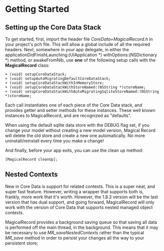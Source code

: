 
# Getting Started

## Setting up the Core Data Stack

To get started, first, import the header file *CoreData+MagicalRecord.h* in your project's pch file. This will allow a global include of all the required headers.
Next, somewhere in your app delegate, in either the applicationDidFinishLaunching:(UIApplication \*) withOptions:(NSDictionary \*) method, or awakeFromNib, use **one** of the following setup calls with the **MagicalRecord** class:

	+ (void) setupCoreDataStack;
	+ (void) setupAutoMigratingDefaultCoreDataStack;
	+ (void) setupCoreDataStackWithInMemoryStore;
	+ (void) setupCoreDataStackWithStoreNamed:(NSString *)storeName;
	+ (void) setupCoreDataStackWithAutoMigratingSqliteStoreNamed:(NSString *)storeName;

Each call instantiates one of each piece of the Core Data stack, and provides getter and setter methods for these instances. These well known instances to MagicalRecord, and are recognized as "defaults".

When using the default sqlite data store with the DEBUG flag set, if you change your model without creating a new model version, Magical Record will delete the old store and create a new one automatically. No more uninstall/reinstall every time you make a change!

And finally, before your app exits, you can use the clean up method:

	[MagicalRecord cleanUp];
	

## Nested Contexts

New in Core Data is support for related contexts. This is a super neat, and super fast feature. However, writing a wrapper that supports both is, frankly, more work that it's worth. However, the 1.8.3 version will be the last version that has dual support, and going forward, MagicalRecord will only work with the version of Core Data that supports nested managed object contexts.

MagicalRecord provides a background saving queue so that saving all data is performed off the main thread, in the background. This means that it may be necessary to use *MR_saveNestedContexts* rather than the typical *MR_save* method in order to persist your changes all the way to your persistent store;

